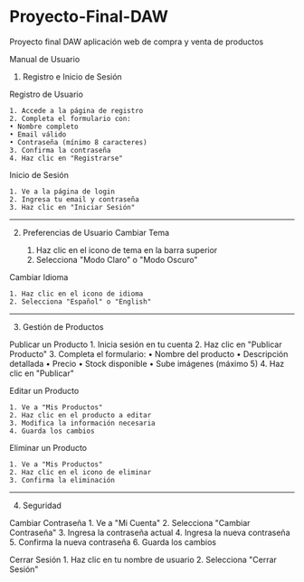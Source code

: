 # Proyecto-Final-DAW
Proyecto final DAW aplicación web de compra y venta de productos 

Manual de Usuario

1. Registro e Inicio de Sesión

Registro de Usuario

	1. Accede a la página de registro
	2. Completa el formulario con:
	• Nombre completo
	• Email válido
	• Contraseña (mínimo 8 caracteres)
	3. Confirma la contraseña
	4. Haz clic en "Registrarse"

Inicio de Sesión

	1. Ve a la página de login
	2. Ingresa tu email y contraseña
	3. Haz clic en "Iniciar Sesión"

------------------------------------------------------------------------------------
2. Preferencias de Usuario
Cambiar Tema

	1. Haz clic en el icono de tema en la barra superior
	2. Selecciona "Modo Claro" o "Modo Oscuro"

Cambiar Idioma

	1. Haz clic en el icono de idioma
	2. Selecciona "Español" o "English"
------------------------------------------------------------------------------------

3. Gestión de Productos

Publicar un Producto
	1. Inicia sesión en tu cuenta
	2. Haz clic en "Publicar Producto"
	3. Completa el formulario:
	• Nombre del producto
	• Descripción detallada
	• Precio
	• Stock disponible
	• Sube imágenes (máximo 5)
	4. Haz clic en "Publicar"

Editar un Producto

	1. Ve a "Mis Productos"
	2. Haz clic en el producto a editar
	3. Modifica la información necesaria
	4. Guarda los cambios

Eliminar un Producto

	1. Ve a "Mis Productos"
	2. Haz clic en el icono de eliminar
	3. Confirma la eliminación

------------------------------------------------------------------------------------

4. Seguridad

Cambiar Contraseña
	1. Ve a "Mi Cuenta"
	2. Selecciona "Cambiar Contraseña"
	3. Ingresa la contraseña actual
	4. Ingresa la nueva contraseña
	5. Confirma la nueva contraseña
	6. Guarda los cambios

Cerrar Sesión
	1. Haz clic en tu nombre de usuario
	2. Selecciona "Cerrar Sesión"
